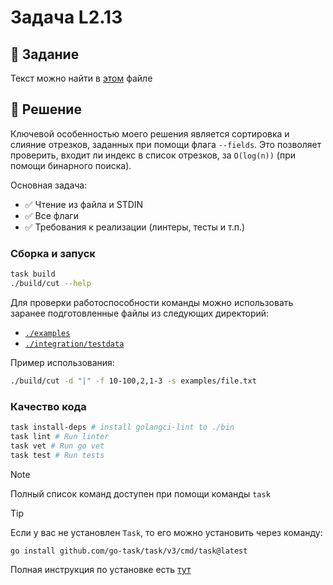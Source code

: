 # Задача L2.13

## 📝 Задание
Текст можно найти в [этом](./docs/TASK.md) файле

## 🎯 Решение
Ключевой особенностью моего решения является сортировка и слияние отрезков, заданных при помощи флага `--fields`. 
Это позволяет проверить, входит ли индекс в список отрезков, за `O(log(n))` (при помощи бинарного поиска).

Основная задача:
- ✅ Чтение из файла и STDIN
- ✅ Все флаги
- ✅ Требования к реализации (линтеры, тесты и т.п.)

### Сборка и запуск
```bash
task build
./build/cut --help
```
Для проверки работоспособности команды можно использовать заранее подготовленные файлы из следующих директорий:
- [`./examples`](./examples) 
- [`./integration/testdata`](./integration/testdata)

Пример использования:
```bash
./build/cut -d "|" -f 10-100,2,1-3 -s examples/file.txt
```

### Качество кода
```bash
task install-deps # install golangci-lint to ./bin
task lint # Run linter
task vet # Run go vet
task test # Run tests
```

> [!NOTE]
> Полный список команд доступен при помощи команды `task`

> [!TIP]
> Если у вас не установлен `Task`, то его можно установить через команду:
> ```bash
> go install github.com/go-task/task/v3/cmd/task@latest
> ```
> Полная инструкция по установке есть [тут](https://taskfile.dev/docs/installation)